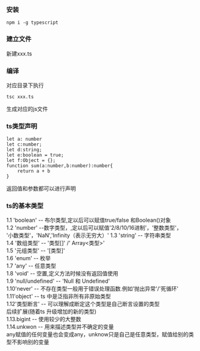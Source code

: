 ### 安装
``` 
npm i -g typescript 
```
### 建立文件
新建xxx.ts
### 编译
对应目录下执行
```
tsc xxx.ts
```
生成对应的js文件
### ts类型声明
```
let a: number
let c:number;
let d:string;
let e:boolean = true;
let f:Object = {};
function sum(a:number,b:number):number{
    return a + b
}
```
返回值和参数都可以进行声明
### ts的基本类型
1.1 'boolean' -- 布尔类型,定以后可以赋值true/false 和Boolean()对象   
1.2 'number' --数字类型，,定以后可以赋值'2/8/10/16进制'，'整数类型'，   
    '小数类型'，'NaN','Infinity（表示无穷大）'
1.3 'string' -- 字符串类型    
1.4 '数组类型' -- '类型[]' /' Array<类型>'   
1.5 '元组类型' -- '[类型]'   
1.6 'enum'    -- 枚举   
1.7 'any'     -- 任意类型   
1.8 'void'    -- 空置,定义方法时候没有返回值使用   
1.9 'null/undefined' -- 'Null 和 Undefined'   
1.10'never'  -- 不存在类型一般用于错误处理函数.例如'抛出异常'/'死循环'   
1.11'object' --  ts 中是泛指非所有非原始类型   
1.12'类型断言' -- 可以理解成断定这个类型是自己断言设置的类型   
后续扩展(随着ts 升级增加的新的类型)   
1.13.bigint   -- 使用较少的大整数   
1.14.unkwon -- 用来描述类型并不确定的变量   
any赋值的任何变量也会变成any，unknow只是自己是任意类型，赋值给别的类型不影响别的变量   
